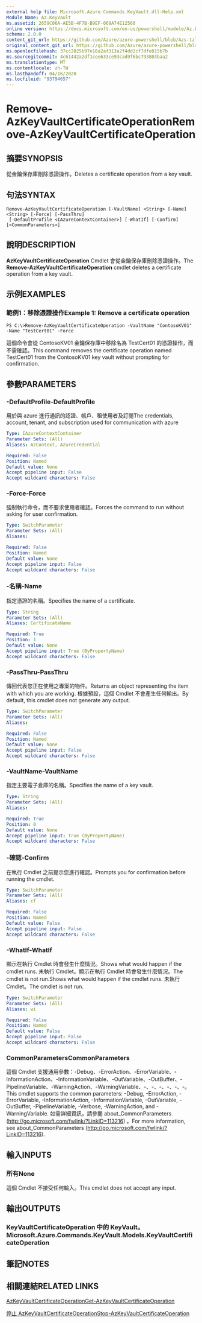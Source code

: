 ```yaml
---
external help file: Microsoft.Azure.Commands.KeyVault.dll-Help.xml
Module Name: Az.KeyVault
ms.assetid: 2659C06A-AE5B-4F7B-B9EF-069A74E12560
online version: https://docs.microsoft.com/en-us/powershell/module/Az.keyvault/remove-AzKeyvaultcertificateoperation
schema: 2.0.0
content_git_url: https://github.com/Azure/azure-powershell/blob/Azs-tzl/src/KeyVault/KeyVault/help/Remove-AzKeyVaultCertificateOperation.md
original_content_git_url: https://github.com/Azure/azure-powershell/blob/Azs-tzl/src/KeyVault/KeyVault/help/Remove-AzKeyVaultCertificateOperation.md
ms.openlocfilehash: 37cc2025b97e16a2af313a2f4dd2cf7dfe815b7b
ms.sourcegitcommit: 4c61442a2df1cee633ce93cad9f6bc793803baa2
ms.translationtype: MT
ms.contentlocale: zh-TW
ms.lasthandoff: 04/16/2020
ms.locfileid: "93794657"
---
```

# <span data-ttu-id="3fa4c-101">Remove-AzKeyVaultCertificateOperation</span><span class="sxs-lookup"><span data-stu-id="3fa4c-101">Remove-AzKeyVaultCertificateOperation</span></span>

## <span data-ttu-id="3fa4c-102">摘要</span><span class="sxs-lookup"><span data-stu-id="3fa4c-102">SYNOPSIS</span></span>
<span data-ttu-id="3fa4c-103">從金鑰保存庫刪除憑證操作。</span><span class="sxs-lookup"><span data-stu-id="3fa4c-103">Deletes a certificate operation from a key vault.</span></span>

## <span data-ttu-id="3fa4c-104">句法</span><span class="sxs-lookup"><span data-stu-id="3fa4c-104">SYNTAX</span></span>

```
Remove-AzKeyVaultCertificateOperation [-VaultName] <String> [-Name] <String> [-Force] [-PassThru]
 [-DefaultProfile <IAzureContextContainer>] [-WhatIf] [-Confirm] [<CommonParameters>]
```

## <span data-ttu-id="3fa4c-105">說明</span><span class="sxs-lookup"><span data-stu-id="3fa4c-105">DESCRIPTION</span></span>
<span data-ttu-id="3fa4c-106">**AzKeyVaultCertificateOperation** Cmdlet 會從金鑰保存庫刪除憑證操作。</span><span class="sxs-lookup"><span data-stu-id="3fa4c-106">The **Remove-AzKeyVaultCertificateOperation** cmdlet deletes a certificate operation from a key vault.</span></span>

## <span data-ttu-id="3fa4c-107">示例</span><span class="sxs-lookup"><span data-stu-id="3fa4c-107">EXAMPLES</span></span>

### <span data-ttu-id="3fa4c-108">範例1：移除憑證操作</span><span class="sxs-lookup"><span data-stu-id="3fa4c-108">Example 1: Remove a certificate operation</span></span>
```
PS C:\>Remove-AzKeyVaultCertificateOperation -VaultName "ContosoKV01" -Name "TestCert01" -Force
```

<span data-ttu-id="3fa4c-109">這個命令會從 ContosoKV01 金鑰保存庫中移除名為 TestCert01 的憑證操作，而不需確認。</span><span class="sxs-lookup"><span data-stu-id="3fa4c-109">This command removes the certificate operation named TestCert01 from the ContosoKV01 key vault without prompting for confirmation.</span></span>

## <span data-ttu-id="3fa4c-110">參數</span><span class="sxs-lookup"><span data-stu-id="3fa4c-110">PARAMETERS</span></span>

### <span data-ttu-id="3fa4c-111">-DefaultProfile</span><span class="sxs-lookup"><span data-stu-id="3fa4c-111">-DefaultProfile</span></span>
<span data-ttu-id="3fa4c-112">用於與 azure 進行通訊的認證、帳戶、租使用者及訂閱</span><span class="sxs-lookup"><span data-stu-id="3fa4c-112">The credentials, account, tenant, and subscription used for communication with azure</span></span>

```yaml
Type: IAzureContextContainer
Parameter Sets: (All)
Aliases: AzContext, AzureCredential

Required: False
Position: Named
Default value: None
Accept pipeline input: False
Accept wildcard characters: False
```

### <span data-ttu-id="3fa4c-113">-Force</span><span class="sxs-lookup"><span data-stu-id="3fa4c-113">-Force</span></span>
<span data-ttu-id="3fa4c-114">強制執行命令，而不要求使用者確認。</span><span class="sxs-lookup"><span data-stu-id="3fa4c-114">Forces the command to run without asking for user confirmation.</span></span>

```yaml
Type: SwitchParameter
Parameter Sets: (All)
Aliases: 

Required: False
Position: Named
Default value: None
Accept pipeline input: False
Accept wildcard characters: False
```

### <span data-ttu-id="3fa4c-115">-名稱</span><span class="sxs-lookup"><span data-stu-id="3fa4c-115">-Name</span></span>
<span data-ttu-id="3fa4c-116">指定憑證的名稱。</span><span class="sxs-lookup"><span data-stu-id="3fa4c-116">Specifies the name of a certificate.</span></span>

```yaml
Type: String
Parameter Sets: (All)
Aliases: CertificateName

Required: True
Position: 1
Default value: None
Accept pipeline input: True (ByPropertyName)
Accept wildcard characters: False
```

### <span data-ttu-id="3fa4c-117">-PassThru</span><span class="sxs-lookup"><span data-stu-id="3fa4c-117">-PassThru</span></span>
<span data-ttu-id="3fa4c-118">傳回代表您正在使用之專案的物件。</span><span class="sxs-lookup"><span data-stu-id="3fa4c-118">Returns an object representing the item with which you are working.</span></span>
<span data-ttu-id="3fa4c-119">根據預設，這個 Cmdlet 不會產生任何輸出。</span><span class="sxs-lookup"><span data-stu-id="3fa4c-119">By default, this cmdlet does not generate any output.</span></span>

```yaml
Type: SwitchParameter
Parameter Sets: (All)
Aliases: 

Required: False
Position: Named
Default value: None
Accept pipeline input: False
Accept wildcard characters: False
```

### <span data-ttu-id="3fa4c-120">-VaultName</span><span class="sxs-lookup"><span data-stu-id="3fa4c-120">-VaultName</span></span>
<span data-ttu-id="3fa4c-121">指定主要電子倉庫的名稱。</span><span class="sxs-lookup"><span data-stu-id="3fa4c-121">Specifies the name of a key vault.</span></span>

```yaml
Type: String
Parameter Sets: (All)
Aliases: 

Required: True
Position: 0
Default value: None
Accept pipeline input: True (ByPropertyName)
Accept wildcard characters: False
```

### <span data-ttu-id="3fa4c-122">-確認</span><span class="sxs-lookup"><span data-stu-id="3fa4c-122">-Confirm</span></span>
<span data-ttu-id="3fa4c-123">在執行 Cmdlet 之前提示您進行確認。</span><span class="sxs-lookup"><span data-stu-id="3fa4c-123">Prompts you for confirmation before running the cmdlet.</span></span>

```yaml
Type: SwitchParameter
Parameter Sets: (All)
Aliases: cf

Required: False
Position: Named
Default value: False
Accept pipeline input: False
Accept wildcard characters: False
```

### <span data-ttu-id="3fa4c-124">-WhatIf</span><span class="sxs-lookup"><span data-stu-id="3fa4c-124">-WhatIf</span></span>
<span data-ttu-id="3fa4c-125">顯示在執行 Cmdlet 時會發生什麼情況。</span><span class="sxs-lookup"><span data-stu-id="3fa4c-125">Shows what would happen if the cmdlet runs.</span></span>
<span data-ttu-id="3fa4c-126">未執行 Cmdlet。顯示在執行 Cmdlet 時會發生什麼情況。</span><span class="sxs-lookup"><span data-stu-id="3fa4c-126">The cmdlet is not run.Shows what would happen if the cmdlet runs.</span></span>
<span data-ttu-id="3fa4c-127">未執行 Cmdlet。</span><span class="sxs-lookup"><span data-stu-id="3fa4c-127">The cmdlet is not run.</span></span>

```yaml
Type: SwitchParameter
Parameter Sets: (All)
Aliases: wi

Required: False
Position: Named
Default value: False
Accept pipeline input: False
Accept wildcard characters: False
```

### <span data-ttu-id="3fa4c-128">CommonParameters</span><span class="sxs-lookup"><span data-stu-id="3fa4c-128">CommonParameters</span></span>
<span data-ttu-id="3fa4c-129">這個 Cmdlet 支援通用參數：-Debug、-ErrorAction、-ErrorVariable、-InformationAction、-InformationVariable、-OutVariable、-OutBuffer、-PipelineVariable、-WarningAction、-WarningVariable、-、-、-、-、-、-。</span><span class="sxs-lookup"><span data-stu-id="3fa4c-129">This cmdlet supports the common parameters: -Debug, -ErrorAction, -ErrorVariable, -InformationAction, -InformationVariable, -OutVariable, -OutBuffer, -PipelineVariable, -Verbose, -WarningAction, and -WarningVariable.</span></span> <span data-ttu-id="3fa4c-130">如需詳細資訊，請參閱 about_CommonParameters (http://go.microsoft.com/fwlink/?LinkID=113216) 。</span><span class="sxs-lookup"><span data-stu-id="3fa4c-130">For more information, see about_CommonParameters (http://go.microsoft.com/fwlink/?LinkID=113216).</span></span>

## <span data-ttu-id="3fa4c-131">輸入</span><span class="sxs-lookup"><span data-stu-id="3fa4c-131">INPUTS</span></span>

### <span data-ttu-id="3fa4c-132">所有</span><span class="sxs-lookup"><span data-stu-id="3fa4c-132">None</span></span>
<span data-ttu-id="3fa4c-133">這個 Cmdlet 不接受任何輸入。</span><span class="sxs-lookup"><span data-stu-id="3fa4c-133">This cmdlet does not accept any input.</span></span>

## <span data-ttu-id="3fa4c-134">輸出</span><span class="sxs-lookup"><span data-stu-id="3fa4c-134">OUTPUTS</span></span>

### <span data-ttu-id="3fa4c-135">KeyVaultCertificateOperation 中的 KeyVault。</span><span class="sxs-lookup"><span data-stu-id="3fa4c-135">Microsoft.Azure.Commands.KeyVault.Models.KeyVaultCertificateOperation</span></span>

## <span data-ttu-id="3fa4c-136">筆記</span><span class="sxs-lookup"><span data-stu-id="3fa4c-136">NOTES</span></span>

## <span data-ttu-id="3fa4c-137">相關連結</span><span class="sxs-lookup"><span data-stu-id="3fa4c-137">RELATED LINKS</span></span>

[<span data-ttu-id="3fa4c-138">AzKeyVaultCertificateOperation</span><span class="sxs-lookup"><span data-stu-id="3fa4c-138">Get-AzKeyVaultCertificateOperation</span></span>](./Get-AzKeyVaultCertificateOperation.md)

[<span data-ttu-id="3fa4c-139">停止 AzKeyVaultCertificateOperation</span><span class="sxs-lookup"><span data-stu-id="3fa4c-139">Stop-AzKeyVaultCertificateOperation</span></span>](./Stop-AzKeyVaultCertificateOperation.md)


